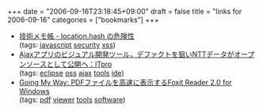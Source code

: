 +++
date = "2006-09-16T23:18:45+09:00"
draft = false
title = "links for 2006-09-16"
categories = ["bookmarks"]
+++

<ul class="delicious">
	<li>
		<div class="delicious-link"><a href="http://d.hatena.ne.jp/lurker/20060916/1158338437">技術メモ帳 - location.hash の危険性</a></div>
		<div class="delicious-tags">(tags: <a href="http://del.icio.us/nobu666/javascript">javascript</a> <a href="http://del.icio.us/nobu666/security">security</a> <a href="http://del.icio.us/nobu666/xss">xss</a>)</div>
	</li>
	<li>
		<div class="delicious-link"><a href="http://itpro.nikkeibp.co.jp/article/NEWS/20060915/248264/">Ajaxアプリのビジュアル開発ツール，デファクトを狙いNTTデータがオープンソースとして公開へ：ITpro</a></div>
		<div class="delicious-tags">(tags: <a href="http://del.icio.us/nobu666/eclipse">eclipse</a> <a href="http://del.icio.us/nobu666/oss">oss</a> <a href="http://del.icio.us/nobu666/ajax">ajax</a> <a href="http://del.icio.us/nobu666/tools">tools</a> <a href="http://del.icio.us/nobu666/ide">ide</a>)</div>
	</li>
	<li>
		<div class="delicious-link"><a href="http://kengo.preston-net.com/archives/002811.shtml">Going My Way: PDFファイルを高速に表示するFoxit Reader 2.0 for Windows</a></div>
		<div class="delicious-tags">(tags: <a href="http://del.icio.us/nobu666/pdf">pdf</a> <a href="http://del.icio.us/nobu666/viewer">viewer</a> <a href="http://del.icio.us/nobu666/tools">tools</a> <a href="http://del.icio.us/nobu666/software">software</a>)</div>
	</li>
</ul>

